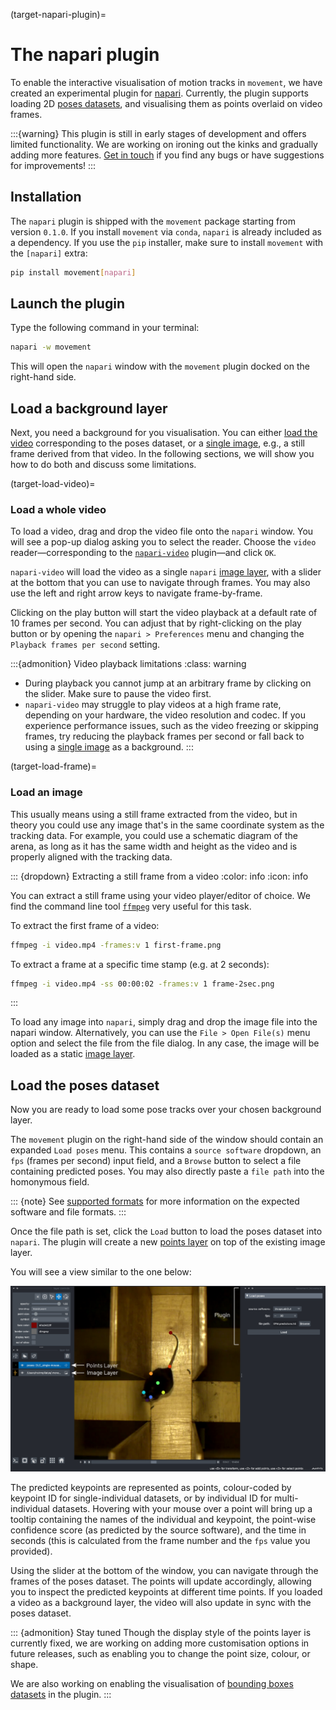 (target-napari-plugin)=
# The napari plugin

To enable the interactive visualisation of motion tracks in
`movement`, we have created an experimental plugin for [napari](napari:).
Currently, the plugin supports loading 2D
[poses datasets](target-poses-and-bboxes-dataset), and visualising them
as points overlaid on video frames.

:::{warning}
This plugin is still in early stages of development and offers
limited functionality. We are working on ironing out the kinks and
gradually adding more features. [Get in touch](target-get-in-touch)
if you find any bugs or have suggestions for improvements!
:::

## Installation

The `napari` plugin is shipped with the `movement` package starting from
version `0.1.0`. If you install `movement` via `conda`, `napari` is already
included as a dependency. If you use the `pip` installer, make sure to
install `movement` with the `[napari]` extra:

```sh
pip install movement[napari]
```

## Launch the plugin

Type the following command in your terminal:

```sh
napari -w movement
```

This will open the `napari` window with the `movement` plugin docked on the
right-hand side.

## Load a background layer

Next, you need a background for you visualisation. You can either
[load the video](target-load-video) corresponding to the poses dataset,
or a [single image](target-load-frame), e.g., a still frame
derived from that video. In the following sections, we will show you how to
do both and discuss some limitations.

(target-load-video)=
### Load a whole video

To load a video, drag and drop the video file onto the `napari` window.
You will see a pop-up dialog asking you to select the reader.
Choose the `video` reader—corresponding to the
[`napari-video`](https://github.com/janclemenslab/napari-video)
plugin—and click `OK`.

`napari-video` will load the video as a single `napari`
[image layer](napari:howtos/layers/image.html), with a slider
at the bottom that you can use to navigate through frames.
You may also use the left and right arrow keys to navigate
frame-by-frame.

Clicking on the play button will start the video playback at a default
rate of 10 frames per second. You can adjust that by right-clicking on the
play button or by opening the `napari > Preferences` menu and changing
the `Playback frames per second` setting.

:::{admonition} Video playback limitations
:class: warning

- During playback you cannot jump at an arbitrary frame by clicking on the
  slider. Make sure to pause the video first.
- `napari-video` may struggle to play videos at a high frame rate, depending
  on your hardware, the video resolution and codec. If you experience
  performance issues, such as the video freezing or skipping frames,
  try reducing the playback frames per second or fall back to
  using a [single image](target-load-frame) as a background.
:::


(target-load-frame)=
### Load an image

This usually means using a still frame extracted from the video, but in theory
you could use any image that's in the same coordinate system as the
tracking data. For example, you could use a schematic diagram of the arena,
as long as it has the same width and height as the video and is
properly aligned with the tracking data.

::: {dropdown} Extracting a still frame from a video
:color: info
:icon: info

You can extract a still frame using your video player/editor of
choice. We find the command line tool [`ffmpeg`](https://www.ffmpeg.org/)
very useful for this task.

To extract the first frame of a video:

```sh
ffmpeg -i video.mp4 -frames:v 1 first-frame.png
```

To extract a frame at a specific time stamp (e.g. at 2 seconds):

```sh
ffmpeg -i video.mp4 -ss 00:00:02 -frames:v 1 frame-2sec.png
```
:::

To load any image into `napari`, simply drag and drop the image file into
the napari window. Alternatively, you can use the `File > Open File(s)` menu
option and select the file from the file dialog.
In any case, the image will be loaded as a static
[image layer](napari:howtos/layers/image.html).

## Load the poses dataset

Now you are ready to load some pose tracks over your chosen background layer.

The `movement` plugin on the right-hand side of the window should contain
an expanded `Load poses` menu. This contains a `source software` dropdown,
an `fps`  (frames per second) input field, and a `Browse` button to select
a file containing predicted poses.
You may also directly paste a `file path` into the homonymous field.

::: {note}
See [supported formats](target-supported-formats) for more information on
the expected software and file formats.
:::

Once the file path is set, click the `Load` button to load the poses dataset
into `napari`. The plugin will create a new
[points layer](napari:howtos/layers/points.html) on top of the existing
image layer.

You will see a view similar to the one below:

![napari plugin with poses dataset loaded](../_static/napari_plugin_with_poses_as_points.png)

The predicted keypoints are represented as points, colour-coded by
keypoint ID for single-individual datasets, or by individual ID for
multi-individual datasets. Hovering with your mouse over a point will
bring up a tooltip containing the names of the individual and keypoint,
the point-wise confidence score (as predicted by the source software),
and the time in seconds (this is calculated from the frame number and
the `fps` value you provided).

Using the slider at the bottom of the window, you can navigate through
the frames of the poses dataset. The points will update accordingly, allowing
you to inspect the predicted keypoints at different time points.
If you loaded a video as a background layer, the video will also update
in sync with the poses dataset.

::: {admonition} Stay tuned
Though the display style of the points layer is currently fixed, we are
working on adding more customisation options in future releases, such as
enabling you to change the point size, colour, or shape.

We are also working on enabling the visualisation of
[bounding boxes datasets](target-poses-and-bboxes-dataset) in the plugin.
:::

